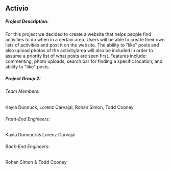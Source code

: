 ## Activio

##### Project Description:
For this project we decided to create a website that helps people find activities to do when in a certain area. Users will be able to create their own lists of activities and post it on the website. The ability to "like" posts and also upload photos of the activity/area will also be included in order to assume a priority list of what posts are seen first. Features include: commenting, photo uploads, search bar for finding a specific location, and ability to "like" posts.

##### Project Group 2: 
###### Team Members: 
Kayla Dunnuck, Lorenz Carvajal, Rohan Simon, Todd Cooney
###### Front-End Engineers:
Kayla Dunnuck & Lorenz Carvajal
###### Back-End Engineers:
Rohan Simon & Todd Cooney


